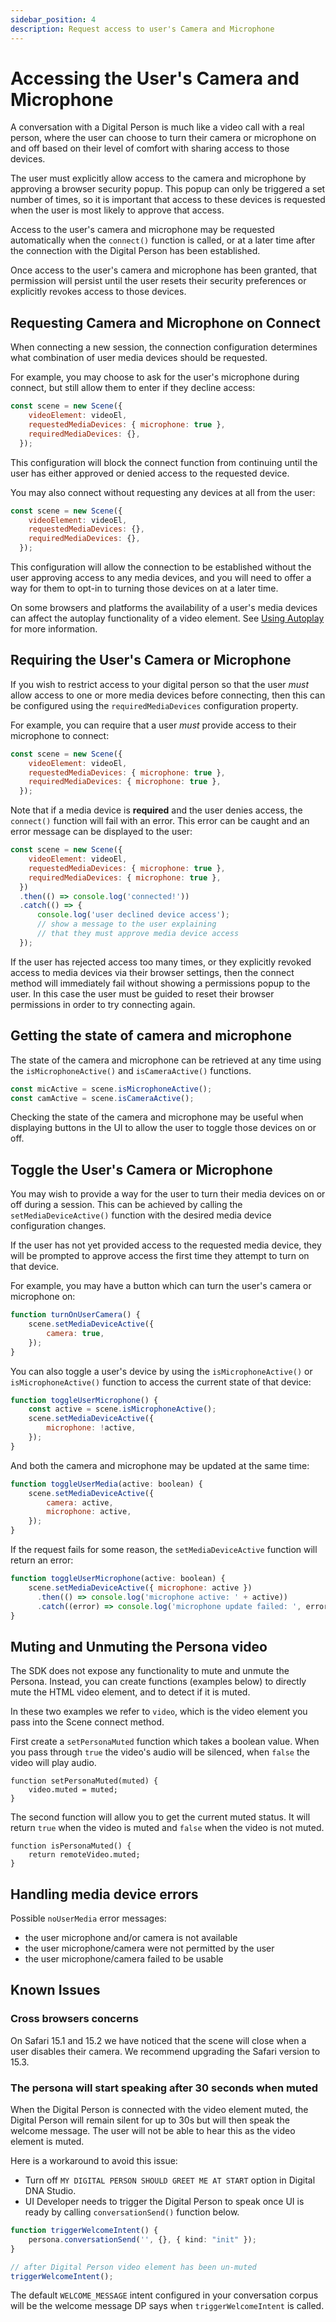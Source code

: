 ```yaml
---
sidebar_position: 4
description: Request access to user's Camera and Microphone
---
```


# Accessing the User's Camera and Microphone

A conversation with a Digital Person is much like a video call with a real person, where the user can choose to turn their camera or microphone on and off based on their level of comfort with sharing access to those devices.

The user must explicitly allow access to the camera and microphone by approving a browser security popup. This popup can only be triggered a set number of times, so it is important that access to these devices is requested when the user is most likely to approve that access.

Access to the user's camera and microphone may be requested automatically when the `connect()` function is called, or at a later time after the connection with the Digital Person has been established.

Once access to the user's camera and microphone has been granted, that permission will persist until the user resets their security preferences or explicitly revokes access to those devices.

## Requesting Camera and Microphone on Connect

When connecting a new session, the connection configuration determines what combination of user media devices should be requested.

For example, you may choose to ask for the user's microphone during connect, but still allow them to enter if they decline access:

```js
const scene = new Scene({
    videoElement: videoEl,
    requestedMediaDevices: { microphone: true },
    requiredMediaDevices: {},
  });
```

This configuration will block the connect function from continuing until the user has either approved or denied access to the requested device.

You may also connect without requesting any devices at all from the user:

```js
const scene = new Scene({
    videoElement: videoEl,
    requestedMediaDevices: {},
    requiredMediaDevices: {},
  });
```

This configuration will allow the connection to be established without the user approving access to any media devices, and you will need to offer a way for them to opt-in to turning those devices on at a later time.

On some browsers and platforms the availability of a user's media devices can affect the autoplay functionality of a video element. See [Using Autoplay](video-autoplay) for more information.

## Requiring the User's Camera or Microphone

If you wish to restrict access to your digital person so that the user _must_ allow access to one or more media devices before connecting, then this can be configured using the `requiredMediaDevices` configuration property.

For example, you can require that a user _must_ provide access to their microphone to connect:

```js
const scene = new Scene({
    videoElement: videoEl,
    requestedMediaDevices: { microphone: true },
    requiredMediaDevices: { microphone: true },
  });
```

Note that if a media device is **required** and the user denies access, the `connect()` function will fail with an error. This error can be caught and an error message can be displayed to the user:

```js
const scene = new Scene({
    videoElement: videoEl,
    requestedMediaDevices: { microphone: true },
    requiredMediaDevices: { microphone: true },
  })
  .then(() => console.log('connected!'))
  .catch(() => {
      console.log('user declined device access');
      // show a message to the user explaining
      // that they must approve media device access
  });
```

If the user has rejected access too many times, or they explicitly revoked access to media devices via their browser settings, then the connect method will immediately fail without showing a permissions popup to the user. In this case the user must be guided to reset their browser permissions in order to try connecting again.

## Getting the state of camera and microphone

The state of the camera and microphone can be retrieved at any time using the `isMicrophoneActive()` and `isCameraActive()` functions.

```js
const micActive = scene.isMicrophoneActive();
const camActive = scene.isCameraActive();
```

Checking the state of the camera and microphone may be useful when displaying buttons in the UI to allow the user to toggle those devices on or off.

## Toggle the User's Camera or Microphone

You may wish to provide a way for the user to turn their media devices on or off during a session. This can be achieved by calling the `setMediaDeviceActive()` function with the desired media device configuration changes.

If the user has not yet provided access to the requested media device, they will be prompted to approve access the first time they attempt to turn on that device.

For example, you may have a button which can turn the user's camera or microphone on:

```js
function turnOnUserCamera() {
    scene.setMediaDeviceActive({
        camera: true,
    });
}
```

You can also toggle a user's device by using the `isMicrophoneActive()` or `isMicrophoneActive()` function to access the current state of that device:

```js
function toggleUserMicrophone() {
    const active = scene.isMicrophoneActive();
    scene.setMediaDeviceActive({
        microphone: !active,
    });
}
```

And both the camera and microphone may be updated at the same time:

```js
function toggleUserMedia(active: boolean) {
    scene.setMediaDeviceActive({
        camera: active,
        microphone: active,
    });
}
```

If the request fails for some reason, the `setMediaDeviceActive` function will return an error:

```js
function toggleUserMicrophone(active: boolean) {
    scene.setMediaDeviceActive({ microphone: active })
      .then(() => console.log('microphone active: ' + active))
      .catch((error) => console.log('microphone update failed: ', error));
}
```

## Muting and Unmuting the Persona video

The SDK does not expose any functionality to mute and unmute the Persona. Instead, you can create functions (examples below) to directly mute the HTML video element, and to detect if it is muted.

In these two examples we refer to `video`, which is the video element you pass into the Scene connect method.

First create a `setPersonaMuted` function which takes a boolean value. When you pass through `true` the video's audio will be silenced, when `false` the video will play audio.

```
function setPersonaMuted(muted) {
    video.muted = muted;
}
```

The second function will allow you to get the current muted status. It will return `true` when the video is muted and `false` when the video is not muted.

```
function isPersonaMuted() {
    return remoteVideo.muted;
}
```

## Handling media device errors

Possible `noUserMedia` error messages:
   * the user microphone and/or camera is not available
   * the user microphone/camera were not permitted by the user
   * the user microphone/camera failed to be usable

## Known Issues

### Cross browsers concerns

On Safari 15.1 and 15.2 we have noticed that the scene will close when a user disables their camera. We recommend upgrading the Safari version to 15.3.

### The persona will start speaking after 30 seconds when muted

When the Digital Person is connected with the video element muted, the Digital Person will remain silent for up to 30s but will then speak the welcome message. The user will not be able to hear this as the video element is muted.

Here is a workaround to avoid this issue:

- Turn off `MY DIGITAL PERSON SHOULD GREET ME AT START` option in Digital DNA Studio.
- UI Developer needs to trigger the Digital Person to speak once UI is ready by calling `conversationSend()` function below.

```ts
function triggerWelcomeIntent() {
    persona.conversationSend('', {}, { kind: "init" });
}

// after Digital Person video element has been un-muted
triggerWelcomeIntent();
```

The default `WELCOME_MESSAGE` intent configured in your conversation corpus will be the welcome message DP says when `triggerWelcomeIntent` is called.